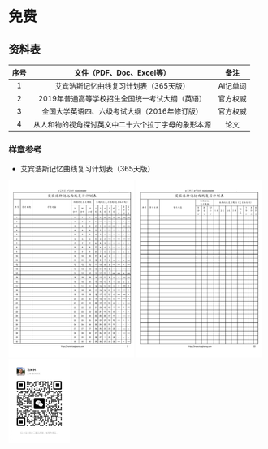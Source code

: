 # 免费

## 资料表

| 序号  |             文件（PDF、Doc、Excel等）              |   备注   |
| :---: | :------------------------------------------------: | :------: |
|   1   |       艾宾浩斯记忆曲线复习计划表（365天版）        | AI记单词 |
|   2   |   2019年普通高等学校招生全国统一考试大纲（英语）   | 官方权威 |
|   3   |    全国大学英语四、六级考试大纲（2016年修订版）    | 官方权威 |
|   4   | 从人和物的视角探讨英文中二十六个拉丁字母的象形本源 |   论文   |

### 样章参考

* 艾宾浩斯记忆曲线复习计划表（365天版）

<img src="../../images/abhs_content.jpg" width="49%" alt="艾宾浩斯记忆曲线复习计划表"/>
<img src="../../images/anhs_no_content.jpg" width="49%" alt="艾宾浩斯记忆曲线复习计划表(无内容版)"/>

<img src="../../images/wx_marulin.jpeg" width="24%" alt="马如林的微信"/>
